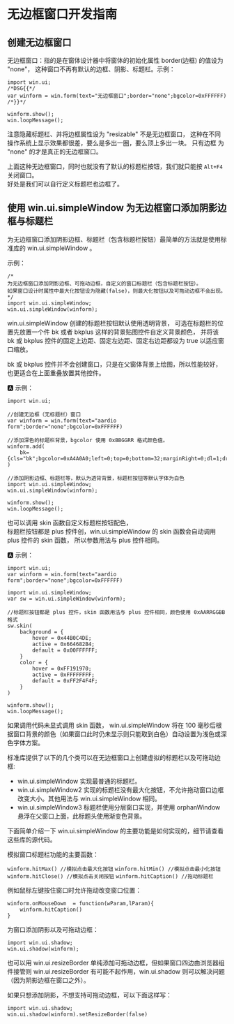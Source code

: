 # 无边框窗口开发指南

## 创建无边框窗口

无边框窗口：指的是在窗体设计器中将窗体的初始化属性 border(边框) 的值设为 "none"，
这种窗口不再有默认的边框、阴影、标题栏。示例：

```aardio
import win.ui;
/*DSG{{*/  
var winform = win.form(text="无边框窗口";border="none";bgcolor=0xFFFFFF)
/*}}*/

winform.show();
win.loopMessage();

```

注意隐藏标题栏、并将边框属性设为 "resizable" 不是无边框窗口，
这种在不同操作系统上显示效果都很差，要么是多出一圈，要么顶上多出一块。
只有边框 为 "none" 的才是真正的无边框窗口。

上面这种无边框窗口，同时也就没有了默认的标题栏按钮，我们就只能按 `Alt+F4` 关闭窗口。  
好处是我们可以自行定义标题栏也边框了。

## 使用 win.ui.simpleWindow 为无边框窗口添加阴影边框与标题栏

为无边框窗口添加阴影边框、标题栏（包含标题栏按钮）最简单的方法就是使用标准库的 win.ui.simpleWindow 。

示例：

```aardio
/*
为无边框窗口添加阴影边框、可拖动边框，自定义的窗口标题栏（包含标题栏按钮）。
如果窗口设计时属性中最大化按钮设为隐藏(false)，则最大化按钮以及可拖动边框不会出现。
*/
import win.ui.simpleWindow;
win.ui.simpleWindow(winform);
```

win.ui.simpleWindow 创建的标题栏按钮默认使用透明背景，
可选在标题栏的位置先放置一个件 bk 或者 bkplus 这样的背景贴图控件自定义背景颜色，
并将该 bk 或 bkplus 控件的固定上边距、固定左边距、固定右边距都设为 true 以适应窗口缩放。

bk 或 bkplus 控件并不会创建窗口，只是在父窗体背景上绘图，所以性能较好，也更适合在上面重叠放置其他控件。

🅰 示例：

```aardio
import win.ui;

//创建无边框（无标题栏）窗口
var winform = win.form(text="aardio form";border="none";bgcolor=0xFFFFFF)

//添加深色的标题栏背景，bgcolor 使用 0xBBGGRR 格式颜色值。
winform.add(
    bk={cls="bk";bgcolor=0xA4A0A0;left=0;top=0;bottom=32;marginRight=0;dl=1;dr=1;dt=1;z=1}
)

//添加阴影边框、标题栏等，默认为透背背景，标题栏按钮等默认字体为白色
import win.ui.simpleWindow;
win.ui.simpleWindow(winform);

winform.show();
win.loopMessage();
```

也可以调用 skin 函数自定义标题栏按钮配色，  
标题栏按钮都是 plus 控件创，win.ui.simpleWindow 的 skin 函数会自动调用 plus 控件的 skin 函数，
所以参数用法与 plus 控件相同。

🅰 示例：

```aardio
import win.ui;
var winform = win.form(text="aardio form";border="none";bgcolor=0xFFFFFF)

import win.ui.simpleWindow;
var sw = win.ui.simpleWindow(winform);

//标题栏按钮都是 plus 控件，skin 函数用法与 plus 控件相同，颜色使用 0xAARRGGBB 格式
sw.skin(
	background = { 
		hover = 0x44B0C4DE; 
		active = 0x664682B4; 
		default = 0x00FFFFFF; 
	}
	color = { 
		hover = 0xFF191970;
		active = 0xFFFFFFFF; 
		default = 0xFF2F4F4F; 
	}
)

winform.show();
win.loopMessage();
```

如果调用代码未显式调用 skin 函数，
win.ui.simpleWindow 将在 100 毫秒后根据窗口背景的颜色（如果窗口此时仍未显示则只能取到白色）自动设置为浅色或深色字体方案。 

标准库提供了以下的几个类可以在无边框窗口上创建虚拟的标题栏以及可拖动边框:

- win.ui.simpleWindow 实现最普通的标题栏。
- win.ui.simpleWindow2 实现的标题栏没有最大化按钮，不允许拖动窗口边框改变大小。其他用法与 win.ui.simpleWindow 相同。
- win.ui.simpleWindow3 标题栏使用分层窗口实现，并使用 orphanWindow 悬浮在父窗口上面，此标题头使用渐变色背景。

下面简单介绍一下 win.ui.simpleWindow 的主要功能是如何实现的，细节请查看这些库的源代码。

模拟窗口标题栏功能的主要函数：

`winform.hitMax() //模拟点击最大化按钮`
`winform.hitMin() //模拟点击最小化按钮`
`winform.hitClose() //模拟点击关闭按钮`
`winform.hitCaption() //拖动标题栏`

例如鼠标左键按住窗口时允许拖动改变窗口位置：

```aardio
winform.onMouseDown  = function(wParam,lParam){
	winform.hitCaption()	
}
```

为窗口添加阴影以及可拖动边框：

```aardio
import win.ui.shadow;
win.ui.shadow(winform);
```

也可以用 win.ui.resizeBorder 单纯添加可拖动边框，但如果窗口四边由浏览器组件接管则 win.ui.resizeBorder 有可能不起作用，win.ui.shadow 则可以解决问题（因为阴影边框在窗口之外）。

如果只想添加阴影，不想支持可拖动边框，可以下面这样写：

```aardio
import win.ui.shadow;
win.ui.shadow(winform).setResizeBorder(false)
```

